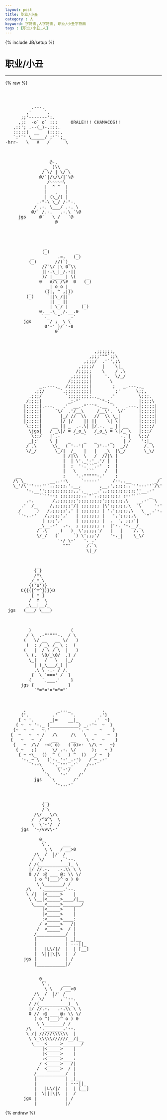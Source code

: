 ```yaml
---
layout: post
title: 职业/小丑
category : 人
keyword: 字符画,人字符画, 职业/小丑字符画
tags : [职业/小丑,人]
---
```

{% include JB/setup %}
# 职业/小丑
---
{% raw %}
<pre>



          .---. 
        ,&#039;     `. 
      ;;&#039;-------&#039;:. 
     ,;:  -o` o` :::     ORALE!!! CHAMACOS!! 
   ,::&#039;; .--(_)-.:::. 
   :::::(  __   )::::. 
   `:&#039;`&#039; \_____/ ;&#039;`&#039;;_ 
-hrr-   \   V   /      \ 



                 @-.
               _  )\\  _  
              / \/ | \/ \
             @/`|/\/\/|`\@
                /~~~~~\
               |  ^ ^  |
               |   .   |
               | (\_/) |
            .-&quot;-\ \_/ /-&quot;-.
           / .-. \___/ .-. \
          @/` /.-.   .-.\ `\@
     jgs     @`   \ /   `@
                   @




               _
              (_)          _
          _         .=.   (_)
         (_)   _   //(`)_
              //`\/ |\ 0`\\
              ||-.\_|_/.-||
              )/ |_____| \(    _
             0   #/\ /\#  0   (_)
                _| o o |_
         _     ((|, ^ ,|))
        (_)     `||\_/||`
                 || _ ||      _
                 | \_/ |     (_)
             0.__.\   /.__.0
              `._  `&quot;`  _.&#039;
       jgs       / ;  \ \
               0&#039;-&#039; )/`&#039;-0
                   0`


  
                                  ,;;;;;;,
                                ,;;;&#039;&quot;&quot;`;;\
                              ,;;;/  .&#039;`&#039;,;\
                            ,;;;;/   |    \|_
                           /;;;;;    \    / .\
                         ,;;;;;;|     &#039;.  \/_/
                        /;;;;;;;|       \
             _,.---._  /;;;;;;;;|        ;   _.---.,_
           .;;/      `.;;;;;;;;;|         ;&#039;      \;;,
         .;;;/         `;;;;;;;;;.._    .&#039;         \;;;.
        /;;;;|          _;-&quot;`       `&quot;-;_          |;;;;\
       |;;;;;|.---.   .&#039;  __.-&quot;```&quot;-.__  &#039;.   .---.|;;;;;|
       |;;;;;|     `\/  .&#039;/__\     /__\&#039;.  \/`     |;;;;;|
       |;;;;;|       |_/ //  \\   //  \\ \_|       |;;;;;|
       |;;;;;|       |/ |/    || ||    \| \|       |;;;;;|
        \;;;;|    __ || _  .-.\| |/.-.  _ || __    |;;;;/
         \jgs|   / _\|/ = /_o_\   /_o_\ = \|/_ \   |;;;/
          \;;/   |`.-     `   `   `   `     -.`|   \;;/
         _|;&#039;    \ |    _     _   _     _    | /    &#039;;|_
        / .\      \\_  ( &#039;--&#039;(     )&#039;--&#039; )  _//      /. \
        \/_/       \_/|  /_   |   |   _\  |\_/       \_\/
                      | /|\\  \   /  //|\ |
                      |  | \&#039;._&#039;-&#039;_.&#039;/ |  |
                      |  ;  &#039;-.```.-&#039;  ;  |
                      |   \    ```    /   |
    __                ;    &#039;.-&quot;&quot;&quot;&quot;&quot;-.&#039;    ;                __
   /\ \_         __..--\     `-----&#039;     /--..__         _/ /\
   \_&#039;/\`&#039;&#039;---&#039;&#039;`..;;;;.&#039;.__,       ,__.&#039;,;;;;..`&#039;&#039;---&#039;&#039;`/\&#039;_/
        &#039;-.__&#039;&#039;;;;;;;;;;;;,,&#039;._   _.&#039;,,;;;;;;;;;;;&#039;&#039;__.-&#039;
             ``&#039;&#039;--; ;;;;;;;;..`&quot;`..;;;;;;;; ;--&#039;&#039;``   _
        .-.       /,;;;;;;;&#039;;;;;;;;;;&#039;;;;;;;;,\    _.-&#039; `\
      .&#039;  /_     /,;;;;;;&#039;/| ;;;;;;; |\&#039;;;;;;;,\  `\     &#039;-&#039;|
     /      )   /,;;;;;&#039;,&#039; | ;;;;;;; | &#039;,&#039;;;;;;,\   \   .&#039;-./
     `&#039;-..-&#039;   /,;;;;&#039;,&#039;   | ;;;;;;; |   &#039;,&#039;;;;;,\   `&quot;`
              | ;;;&#039;,&#039;     | ;;;;;;; |  ,  &#039;, ;;;&#039;|
             _\__.-&#039;  .-.  ; ;;;;;;; ;  |&#039;-. &#039;-.__/_
            / .\     (   )  \&#039;;;;;;&#039;/   |   |    /. \
            \/_/   (`     `) \&#039;;;;&#039;/    &#039;-._|    \_\/
                    &#039;-/ \-&#039;   &#039;._.&#039;         `
                      &quot;&quot;&quot;      /.`\
                               \|_/
 

            _
           {_}
           /*\
          /_*_\
         {(&#039;o&#039;)}
      C{{([^*^])}}D
          [ * ]
         /  Y  \
        _\__|__/_
 jgs   (___/ \___)



         )               (
        / \  .-&quot;&quot;&quot;&quot;&quot;-.  / \
       (   \/ __   __ \/   )
        )  ; / _\ /_ \ ;  (
       (   |  / \ / \  |   )
        \ (,  \0/_\0/  ,) /
         \_|   /   \   |_/
           | (_\___/_) |
           .\ \ -.- / /.
          {  \ `===&#039; /  }
         {    `.___.&#039;    }
      jgs {             }
           `&quot;=&quot;=&quot;=&quot;=&quot;=&quot;`
 


       ,            _..._            ,
      {&#039;.         .&#039;     &#039;.         .&#039;}
     { ~ &#039;.      _|=    __|_      .&#039;  ~}
    { ~  ~ &#039;-._ (___________) _.-&#039;~  ~  }
   {~  ~  ~   ~.&#039;           &#039;. ~    ~    }
  {  ~   ~  ~ /   /\     /\   \   ~    ~  }
  {   ~   ~  /    __     __    \ ~   ~    }
   {   ~  /\/  -&lt;( o)   ( o)&gt;-  \/\ ~   ~}
    { ~   ;(      \/ .-. \/      );   ~ }
     { ~ ~\_  ()  ^ (   ) ^  ()  _/ ~  }
      &#039;-._~ \   (`-._&#039;-&#039;_.-&#039;)   / ~_.-&#039;
          &#039;--\   `&#039;._&#039;&quot;&#039;_.&#039;`   /--&#039;
              \     \`-&#039;/     /
               `\    &#039;-&#039;    /&#039;
           jgs   `\       /&#039;
                   &#039;-...-&#039;
 

               _
              {_}
              / \
           /\/___\/\
          /  /^o^\  \
          \  \&#039;-&#039;/  /
      jgs  &#039;-/vvv\-&#039;

             0_
              \`.     ___
               \ \   / __&gt;0
           /\  /  |/&#039; / 
          /  \/   `  ,`&#039;--.
         / /(___________)_ \
         |/ //.-.   .-.\\ \ \
         0 // :@ ___ @: \\ \/
           ( o ^(___)^ o ) 0
            \ \_______/ /
        /\   &#039;._______.&#039;--.
        \ /|  |&lt;_____&gt;    |
         \ \__|&lt;_____&gt;____/|__
          \____&lt;_____&gt;_______/
              |&lt;_____&gt;    |
              |&lt;_____&gt;    |
              :&lt;_____&gt;____:
             / &lt;_____&gt;   /|
            /  &lt;_____&gt;  / |
           /___________/  |
           |           | _|__
           |           | ---||_
           |   |L\/|/  |  | [__]
           |  \|||\|\  |  /
       jgs |           | /
           |___________|/


             0_
              \`.     ___
               \ \   / __&gt;0
           /\  /  |/&#039; / 
          /  \/   `  ,`&#039;--.
         / /(___________)_ \
         |/ //.-.   .-.\\ \ \
         0 // :@ ___ @: \\ \/
           ( o ^(___)^ o ) 0
            \ \_______/ /
        /\   &#039;._______.&#039;--.
        \ /| /////\\\\\\  |
         \ \_\\\\\//////__/|__
          \____&lt;_____&gt;_______/
              |&lt;_____&gt;    |
              |&lt;_____&gt;    |
              :&lt;_____&gt;____:
             / &lt;_____&gt;   /|
            /  &lt;_____&gt;  / |
           /___________/  |
           |           | _|__
           |           | ---||_
           |   |L\/|/  |  | [__]
           |  \|||\|\  |  /
       jgs |           | /
           |___________|/ </pre>
{% endraw %}

